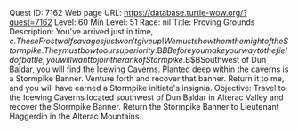 Quest ID: 7162
Web page URL: https://database.turtle-wow.org/?quest=7162
Level: 60
Min Level: 51
Race: nil
Title: Proving Grounds
Description: You've arrived just in time, $c. These Frostwolf savages just won't give up! We must show them the might of the Stormpike. They must bow to our superiority.$B$BBefore you make your way to the field of battle, you will want to join the rank of Stormpike.$B$BSouthwest of Dun Baldar, you will find the Icewing Caverns. Planted deep within the caverns is a Stormpike Banner. Venture forth and recover that banner. Return it to me, and you will have earned a Stormpike initiate's insignia.
Objective: Travel to the Icewing Caverns located southwest of Dun Baldar in Alterac Valley and recover the Stormpike Banner. Return the Stormpike Banner to Lieutenant Haggerdin in the Alterac Mountains.

